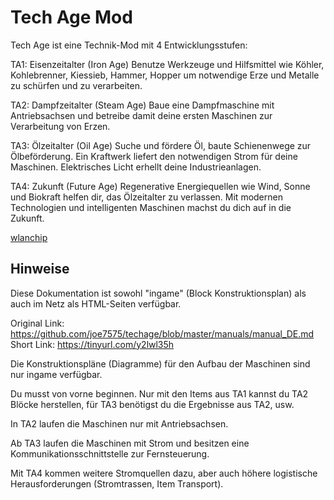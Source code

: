 # Tech Age Mod

Tech Age ist eine Technik-Mod mit 4 Entwicklungsstufen:

TA1: Eisenzeitalter (Iron Age) 
Benutze Werkzeuge und Hilfsmittel wie Köhler, Kohlebrenner, Kiessieb, Hammer, Hopper um notwendige Erze und Metalle zu schürfen und zu verarbeiten.

TA2: Dampfzeitalter (Steam Age)
Baue eine Dampfmaschine mit Antriebsachsen und betreibe damit deine ersten Maschinen zur Verarbeitung von Erzen.

TA3: Ölzeitalter (Oil Age)
Suche und fördere Öl, baute Schienenwege zur Ölbeförderung. Ein Kraftwerk liefert den notwendigen Strom für deine Maschinen. Elektrisches Licht erhellt deine Industrieanlagen.

TA4: Zukunft (Future Age)
Regenerative Energiequellen wie Wind, Sonne und Biokraft helfen dir, das Ölzeitalter zu verlassen. Mit modernen Technologien und intelligenten Maschinen machst du dich auf in die Zukunft.

[wlanchip](/image/)

## Hinweise

Diese Dokumentation ist sowohl "ingame" (Block Konstruktionsplan) als auch im Netz als HTML-Seiten verfügbar.

Original Link: https://github.com/joe7575/techage/blob/master/manuals/manual_DE.md
Short Link: https://tinyurl.com/y2lwl35h

Die Konstruktionspläne (Diagramme) für den Aufbau der Maschinen sind nur ingame verfügbar.

Du musst von vorne beginnen. Nur mit den Items aus TA1 kannst du TA2 Blöcke herstellen, für TA3 benötigst du die Ergebnisse aus TA2, usw.

In TA2 laufen die Maschinen nur mit Antriebsachsen.

Ab TA3 laufen die Maschinen mit Strom und besitzen eine Kommunikationsschnittstelle zur Fernsteuerung.

Mit TA4 kommen weitere Stromquellen dazu, aber auch höhere logistische Herausforderungen (Stromtrassen, Item Transport).





